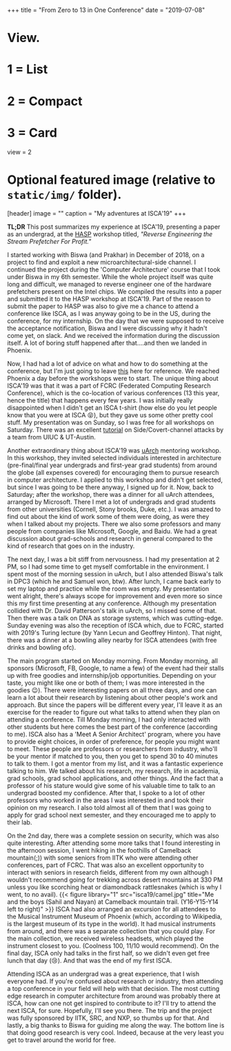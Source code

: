+++
title = "From Zero to 13 in One Conference"
date = "2019-07-08"
# View.
#   1 = List
#   2 = Compact
#   3 = Card
view = 2

# Optional featured image (relative to `static/img/` folder).
[header]
image = ""
caption = "My adventures at ISCA'19"
+++

**TL;DR** 
This post summarizes my experience at ISCA'19, presenting a paper as an undergrad, at the [HASP](https://caslab.csl.yale.edu/workshops/hasp2019/program.html) workshop titled, _"Reverse Engineering the Stream Prefetcher For Profit."_


I started working with Biswa (and Prakhar) in December of 2018, on a project to find and exploit a new microarchitectural-side channel. I continued the project during the 'Computer Architecture' course that I took under Biswa in my 6th semester. While the whole project itself was quite long and difficult, we managed to reverse engineer one of the hardware prefetchers present on the Intel chips. We compiled the results into a paper and submitted it to the HASP workshop at ISCA'19. Part of the reason to submit the paper to HASP was also to give me a chance to attend a conference like ISCA, as I was anyway going to be in the US, during the conference, for my internship. On the day that we were supposed to receive the acceptance notification, Biswa and I were discussing why it hadn't come yet, on slack. And we received the information during the discussion itself. A lot of boring stuff happened after that....and then we landed in Phoenix.


Now, I had had a lot of advice on what and how to do something at the conference, but I'm just going to leave [this](https://uarch2019.github.io/uarch2019/first_time_attendee_faq) here for reference. We reached Phoenix a day before the workshops were to start. The unique thing about ISCA'19 was that it was a part of FCRC (Federated Computing Research Conference), which is the co-location of various conferences (13 this year, hence the title) that happens every few years. I was initially really disappointed when I didn't get an ISCA t-shirt (how else do you let people know that you were at ISCA :stuck_out_tongue_closed_eyes:), but they gave us some other pretty cool stuff. My presentation was on Sunday, so I was free for all workshops on Saturday. There was an excellent [tutorial](https://sites.google.com/view/arch-sec/home) on Side/Covert-channel attacks by a team from UIUC & UT-Austin.


Another extraordinary thing about ISCA'19 was [uArch](https://uarch2019.github.io/uarch2019/) mentoring workshop.
In this workshop, they invited selected individuals interested in architecture (pre-final/final year undergrads and first-year grad students) from around the globe (all expenses covered) for encouraging them to pursue research in computer architecture.
I applied to this workshop and didn't get selected, but since I was going to be there anyway, I signed up for it. 
Now, back to Saturday; after the workshop, there was a dinner for all uArch attendees, arranged by Microsoft. There I met a lot of undergrads and grad students from other universities (Cornell, Stony brooks, Duke, etc.). I was amazed to find out about the kind of work some of them were doing, as were they when I talked about my projects. There we also some professors and many people from companies like Microsoft, Google, and Baidu. We had a great discussion about grad-schools and research in general compared to the kind of research that goes on in the industry.


The next day, I was a bit stiff from nervousness. I had my presentation at 2 PM, so I had some time to get myself comfortable in the environment. I spent most of the morning session in uArch, but I also attended Biswa's talk in DPC3 (which he and Samuel won, btw). After lunch, I came back early to set my laptop and practice while the room was empty. My presentation went alright, there's always scope for improvement and even more so since this my first time presenting at any conference. Although my presentation collided with Dr. David Patterson's talk in uArch, so I missed some of that. Then there was a talk on DNA as storage systems, which was cutting-edge. Sunday evening was also the reception of ISCA which, due to FCRC, started with 2019's Turing lecture (by Yann Lecun and Geoffrey Hinton). That night, there was a dinner at a bowling alley nearby for ISCA attendees (with free drinks and bowling ofc). 


The main program started on Monday morning. From Monday morning, all sponsors (Microsoft, FB, Google, to name a few) of the event had their stalls up with free goodies and internship/job opportunities. Depending on your taste, you might like one or both of them; I was more interested in the goodies :wink:). There were interesting papers on all three days, and one can learn a lot about their research by listening about other people's work and approach. But since the papers will be different every year, I'll leave it as an exercise for the reader to figure out what talks to attend when they plan on attending a conference.
Till Monday morning, I had only interacted with other students but here comes the best part of the conference (according to me). ISCA also has a 'Meet A Senior Architect' program, where you have to provide eight choices, in order of preference, for people you might want to meet. These people are professors or researchers from industry, who'll be your mentor if matched to you, then you get to spend 30 to 40 minutes to talk to them. I got a mentor from my list, and it was a fantastic experience talking to him. We talked about his research, my research, life in academia, grad schools, grad school applications, and other things. And the fact that a professor of his stature would give some of his valuable time to talk to an undergrad boosted my confidence. After that, I spoke to a lot of other professors who worked in the areas I was interested in and took their opinion on my research. I also told almost all of them that I was going to apply for grad school next semester, and they encouraged me to apply to their lab. 


On the 2nd day, there was a complete session on security, which was also quite interesting. After attending some more talks that I found interesting in the afternoon session, I went hiking in the foothills of Camelback mountain(;)) with some seniors from IITK who were attending other conferences, part of FCRC.  That was also an excellent opportunity to interact with seniors in research fields, different from my own although I wouldn't recommend going for trekking across desert mountains at 330 PM unless you like scorching heat or diamondback rattlesnakes (which is why I went, to no avail).
{{< figure library="1" src="isca19/camel.jpg" title="Me and the boys (Sahil and Nayan) at Camelback mountain trail. (Y16-Y15-Y14 left to right)" >}}
ISCA had also arranged an excursion for all attendees to the Musical Instrument Museum of Phoenix (which, according to Wikipedia, is the largest museum of its type in the world). It had musical instruments from around, and there was a separate collection that you could play. For the main collection, we received wireless headsets, which played the instrument closest to you. (Coolness 100, 11/10 would recommend). On the final day, ISCA only had talks in the first half, so we didn't even get free lunch that day (:cry:). And that was the end of my first ISCA. 


Attending ISCA as an undergrad was a great experience, that I wish everyone had. If you're confused about research or industry, then attending a top conference in your field will help with that decision. 
The most cutting edge research in computer architecture from around was probably there at ISCA, how can one not get inspired to contribute to it? I'll try to attend the next ISCA, for sure. Hopefully, I'll see you there. 
The trip and the project was fully sponsored by IITK, SRC, and NXP, so thumbs up for that. And lastly, a big thanks to Biswa for guiding me along the way. The bottom line is that doing good research is very cool. Indeed, because at the very least you get to travel around the world for free. 





